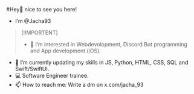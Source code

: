 #Hey👋 nice to see you here!
- I’m @Jacha93

> [!IMPORTENT]
> - 👀 I’m interested in Webdevolopment, Discord Bot programming and App development (iOS).

- 🌱 I’m currently updating my skills in JS, Python, HTML, CSS, SQL and Swift/SwiftUI.
- 💻 Software Engineer trainee.
- 📫 How to reach me: Write a dm on x.com/jacha_93



<!--- - 💞️ I’m looking to collaborate on ... --->

<!---
Jacha93/Jacha93 is a ✨ special ✨ repository because its `README.md` (this file) appears on your GitHub profile.
You can click the Preview link to take a look at your changes.
--->
